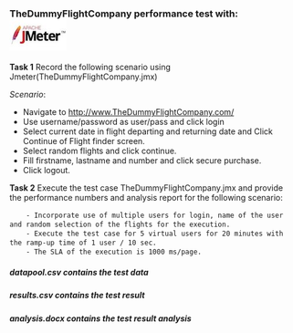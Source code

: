 ### TheDummyFlightCompany performance test with: ![Jmeter Logo](apachejmeter_0.jpg) 

**Task 1**
Record the following scenario using Jmeter(TheDummyFlightCompany.jmx)

*Scenario*:
   - Navigate to http://www.TheDummyFlightCompany.com/
   - Use username/password as user/pass and click login
   - Select current date in flight departing and returning date and Click Continue of Flight finder screen.
   - Select random flights and click continue.
   - Fill firstname, lastname and number and click secure purchase.
   - Click logout.

**Task 2**
Execute the test case TheDummyFlightCompany.jmx and provide the performance numbers and analysis report for the following scenario:

        - Incorporate use of multiple users for login, name of the user and random selection of the flights for the execution.
        - Execute the test case for 5 virtual users for 20 minutes with the ramp-up time of 1 user / 10 sec. 
        - The SLA of the execution is 1000 ms/page.
        
##### datapool.csv contains the test data
##### results.csv contains the test result
##### analysis.docx contains the test result analysis
